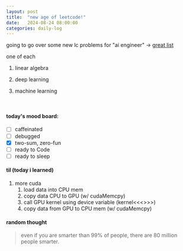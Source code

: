 ```yaml
---
layout: post
title:  "new age of leetcode!"
date:   2024-08-24 08:00:00
categories: daily-log
---
```

going to go over some new lc problems for "ai engineer" ->
[great list](https://www.deep-ml.com/)

one of each

1. linear algebra

2. deep learning

3. machine learning 


<br>

#### today's mood board:
- [ ] caffeinated
- [ ] debugged
- [X] two-sum, zero-fun
- [ ] ready to Code
- [ ] ready to sleep

#### til (today i learned)
1. more cuda
   1. load data into CPU mem
   2. copy data CPU to GPU (w/ cudaMemcpy)
   3. call GPU kernel using device variable (kernel<<<>>>)
   4. copy data from GPU to CPU mem (w/ cudaMemcpy)




#### random thought
> even if you are smarter than 99% of people, there are 80 million people smarter.
>